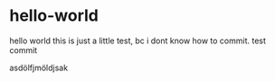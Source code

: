 # hello-world
hello world
this is just a little test, bc i dont know how to commit.
test commit

asdölfjmöldjsak
